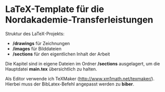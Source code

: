 # LaTeX-Template für die Nordakademie-Transferleistungen

Struktur des LaTeX-Projekts:

 - **/drawings** für Zeichnungen
 - **/images** für Bilddateien
 - **/sections** für den eigentlichen Inhalt der Arbeit
 
Die Kapitel sind in eigene Dateien im Ordner **/sections** ausgelagert, um die Hauptdatei **main.tex** übersichtlich zu halten.

Als Editor verwende ich TeXMaker (http://www.xm1math.net/texmaker/). Hierbei muss der BibLatex-Befehl angepasst werden zu **biber**.

